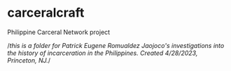 # carceralcraft
 Philippine Carceral Network project

/*this is a folder for Patrick Eugene Romualdez Jaojoco's investigations into the history of incarceration in the Philippines. Created 4/28/2023, Princeton, NJ.*/